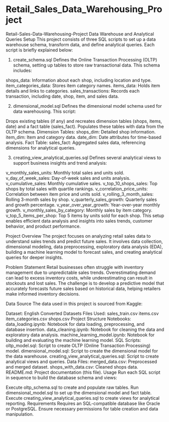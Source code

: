 # Retail_Sales_Data_Warehousing_Project
Retail-Sales-Data-Warehousing-Project
Data Warehouse and Analytical Queries Setup
This project consists of three SQL scripts to set up a data warehouse schema, transform data, and define analytical queries. Each script is briefly explained below:

1. create_schema.sql
Defines the Online Transaction Processing (OLTP) schema, setting up tables to store raw transactional data. This schema includes:

shops_data: Information about each shop, including location and type.
item_categories_data: Stores item category names.
items_data: Holds item details and links to categories.
sales_transactions: Records each transaction, including date, shop, item, and sales data.

2. dimensional_model.sql
Defines the dimensional model schema used for data warehousing. This script:

Drops existing tables (if any) and recreates dimension tables (shops, items, date) and a fact table (sales_fact).
Populates these tables with data from the OLTP schema.
Dimension Tables:
shops_dim: Detailed shop information.
item_dim: Item and category data.
date_dim: Date attributes for time-based analysis.
Fact Table:
sales_fact: Aggregated sales data, referencing dimensions for analytical queries.

3. creating_view_analytical_queries.sql
Defines several analytical views to support business insights and trend analysis:

v_monthly_sales_units: Monthly total sales and units sold.
v_day_of_week_sales: Day-of-week sales and units analysis.
v_cumulative_sales: Monthly cumulative sales.
v_top_10_shops_sales: Top shops by total sales with quartile rankings.
v_correlation_price_units: Correlation between item price and units sold.
v_rolling_3_month_sales: Rolling 3-month sales by shop.
v_quarterly_sales_growth: Quarterly sales and growth percentage.
v_year_over_year_growth: Year-over-year monthly growth.
v_monthly_sales_by_category: Monthly sales by item category.
v_top_5_items_per_shop: Top 5 items by units sold for each shop.
This setup enables efficient data analysis and insights into sales trends, customer behavior, and product performance.

Project Overview
The project focuses on analyzing retail sales data to understand sales trends and predict future sales. It involves data collection, dimensional modeling, data preprocessing, exploratory data analysis (EDA), building a machine learning model to forecast sales, and creating analytical queries for deeper insights.

Problem Statement
Retail businesses often struggle with inventory management due to unpredictable sales trends. Overestimating demand can lead to excess inventory costs, while underestimating can result in stockouts and lost sales. The challenge is to develop a predictive model that accurately forecasts future sales based on historical data, helping retailers make informed inventory decisions.

Data Source
The data used in this project is sourced from Kaggle:

Dataset: English Converted Datasets
Files Used:
sales_train.csv
items.csv
item_categories.csv
shops.csv
Project Structure
Notebooks:
data_loading.ipynb: Notebook for data loading, preprocessing, and database insertion.
data_cleaning.ipynb: Notebook for cleaning the data and exploratory data analysis.
machine_learning_model.ipynb: Notebook for building and evaluating the machine learning model.
SQL Scripts:
oltp_model.sql: Script to create OLTP (Online Transaction Processing) model.
dimensional_model.sql: Script to create the dimensional model for the data warehouse.
creating_view_analytical_queries.sql: Script to create analytical views and queries.
Data Files:
merged_data.csv: Preprocessed and merged dataset.
shops_with_data.csv: Cleaned shops data.
README.md: Project documentation (this file).
Usage
Run each SQL script in sequence to build the database schema and views:

Execute oltp_schema.sql to create and populate raw tables.
Run dimensional_model.sql to set up the dimensional model and fact table.
Execute creating_view_analytical_queries.sql to create views for analytical reporting.
Requirements
Requires an SQL-compatible database like Oracle or PostgreSQL. Ensure necessary permissions for table creation and data manipulation.
